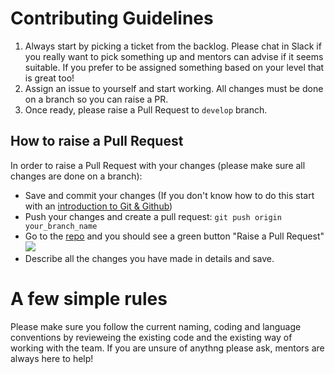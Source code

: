 # Contributing Guidelines
1. Always start by picking a ticket from the backlog. Please chat in Slack if you really want to pick something up and mentors can advise if it seems suitable. If you prefer to be assigned something based on your level that is great too!
4. Assign an issue to yourself and start working. All changes must be done on a branch so you can raise a PR.
5. Once ready, please raise a Pull Request to `develop` branch.

## How to raise a Pull Request
In order to raise a Pull Request with your changes (please make sure all changes are done on a branch):

- Save and commit your changes (If you don't know how to do this start with an [introduction to Git & Github](https://docs.google.com/document/d/1Mk_3mW1nHG4WrtTQcmPH5oCCrbgNIoTcegFk398K8OE/edit))
- Push your changes and create a pull request: `git push origin your_branch_name`
- Go to the [repo](https://github.com/PolyglotDevsLondon/listings-app) and you should see a green button "Raise a Pull Request"
![](https://help.github.com/assets/images/help/pull_requests/pull-request-click-to-create.png)
- Describe all the changes you have made in details and save.

# A few simple rules
Please make sure you follow the current naming, coding and language conventions by revieweing the existing code and the existing way of working with the team.
If you are unsure of anythng please ask, mentors are always here to help!